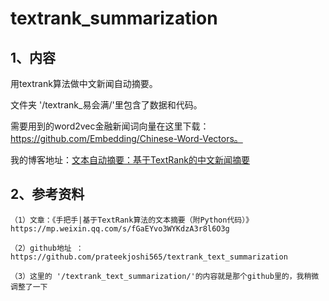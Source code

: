# textrank_summarization

## 1、内容

用textrank算法做中文新闻自动摘要。

文件夹 '/textrank_易会满/'里包含了数据和代码。

需要用到的word2vec金融新闻词向量在这里下载：https://github.com/Embedding/Chinese-Word-Vectors。

我的博客地址：[文本自动摘要：基于TextRank的中文新闻摘要](https://www.cnblogs.com/Luv-GEM/p/10884493.html)

## 2、参考资料

    （1）文章：《手把手|基于TextRank算法的文本摘要（附Python代码）》 https://mp.weixin.qq.com/s/fGaEYvo3WYKdzA3r8l6O3g

    （2）github地址 ：https://github.com/prateekjoshi565/textrank_text_summarization
    
    （3）这里的 '/textrank_text_summarization/'的内容就是那个github里的，我稍微调整了一下
    

